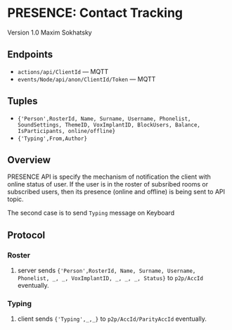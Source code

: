 PRESENCE: Contact Tracking
==========================

Version 1.0 Maxim Sokhatsky

Endpoints
--------

* `actions/api/ClientId` — MQTT
* `events/Node/api/anon/ClientId/Token` — MQTT

Tuples
------
* `{'Person',RosterId, Name, Surname, Username, Phonelist, SoundSettings, ThemeID, VoxImplantID, BlockUsers, Balance, IsParticipants, online/offline}`
* `{'Typing',From,Author}`

Overview
--------

PRESENCE API is specify the mechanism of notification the client with online status of user.
If the user is in the roster of subsribed rooms or subscribed users, then its
presence (online and offline) is being sent to API topic.

The second case is to send `Typing` message on Keyboard

Protocol
--------

### Roster

1. server sends `{'Person',RosterId, Name, Surname, Username, Phonelist, _, _, VoxImplantID, _, _, _, Status}`
    to `p2p/AccId` eventually.

### Typing

1. client sends `{'Typing',_,_}` to `p2p/AccId/ParityAccId` eventually.
